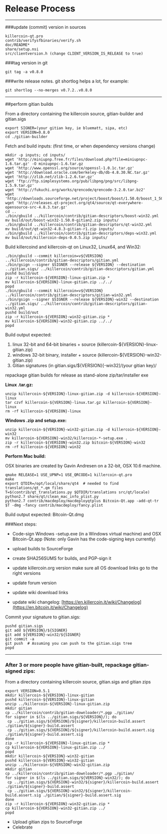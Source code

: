 Release Process
====================

* * *

###update (commit) version in sources


	killercoin-qt.pro
	contrib/verifysfbinaries/verify.sh
	doc/README*
	share/setup.nsi
	src/clientversion.h (change CLIENT_VERSION_IS_RELEASE to true)

###tag version in git

	git tag -a v0.8.0

###write release notes. git shortlog helps a lot, for example:

	git shortlog --no-merges v0.7.2..v0.8.0

* * *

##perform gitian builds

 From a directory containing the killercoin source, gitian-builder and gitian.sigs
  
	export SIGNER=(your gitian key, ie bluematt, sipa, etc)
	export VERSION=0.8.0
	cd ./gitian-builder

 Fetch and build inputs: (first time, or when dependency versions change)

	mkdir -p inputs; cd inputs/
	wget 'http://miniupnp.free.fr/files/download.php?file=miniupnpc-1.6.tar.gz' -O miniupnpc-1.6.tar.gz
	wget 'http://www.openssl.org/source/openssl-1.0.1c.tar.gz'
	wget 'http://download.oracle.com/berkeley-db/db-4.8.30.NC.tar.gz'
	wget 'http://zlib.net/zlib-1.2.6.tar.gz'
	wget 'ftp://ftp.simplesystems.org/pub/libpng/png/src/libpng-1.5.9.tar.gz'
	wget 'http://fukuchi.org/works/qrencode/qrencode-3.2.0.tar.bz2'
	wget 'http://downloads.sourceforge.net/project/boost/boost/1.50.0/boost_1_50_0.tar.bz2'
	wget 'http://releases.qt-project.org/qt4/source/qt-everywhere-opensource-src-4.8.3.tar.gz'
	cd ..
	./bin/gbuild ../killercoin/contrib/gitian-descriptors/boost-win32.yml
	mv build/out/boost-win32-1.50.0-gitian2.zip inputs/
	./bin/gbuild ../killercoin/contrib/gitian-descriptors/qt-win32.yml
	mv build/out/qt-win32-4.8.3-gitian-r1.zip inputs/
	./bin/gbuild ../killercoin/contrib/gitian-descriptors/deps-win32.yml
	mv build/out/killercoin-deps-0.0.5.zip inputs/

 Build killercoind and killercoin-qt on Linux32, Linux64, and Win32:
  
	./bin/gbuild --commit killercoin=v${VERSION} ../killercoin/contrib/gitian-descriptors/gitian.yml
	./bin/gsign --signer $SIGNER --release ${VERSION} --destination ../gitian.sigs/ ../killercoin/contrib/gitian-descriptors/gitian.yml
	pushd build/out
	zip -r killercoin-${VERSION}-linux-gitian.zip *
	mv killercoin-${VERSION}-linux-gitian.zip ../../
	popd
	./bin/gbuild --commit killercoin=v${VERSION} ../killercoin/contrib/gitian-descriptors/gitian-win32.yml
	./bin/gsign --signer $SIGNER --release ${VERSION}-win32 --destination ../gitian.sigs/ ../killercoin/contrib/gitian-descriptors/gitian-win32.yml
	pushd build/out
	zip -r killercoin-${VERSION}-win32-gitian.zip *
	mv killercoin-${VERSION}-win32-gitian.zip ../../
	popd

  Build output expected:

  1. linux 32-bit and 64-bit binaries + source (killercoin-${VERSION}-linux-gitian.zip)
  2. windows 32-bit binary, installer + source (killercoin-${VERSION}-win32-gitian.zip)
  3. Gitian signatures (in gitian.sigs/${VERSION}[-win32]/(your gitian key)/

repackage gitian builds for release as stand-alone zip/tar/installer exe

**Linux .tar.gz:**

	unzip killercoin-${VERSION}-linux-gitian.zip -d killercoin-${VERSION}-linux
	tar czvf killercoin-${VERSION}-linux.tar.gz killercoin-${VERSION}-linux
	rm -rf killercoin-${VERSION}-linux

**Windows .zip and setup.exe:**

	unzip killercoin-${VERSION}-win32-gitian.zip -d killercoin-${VERSION}-win32
	mv killercoin-${VERSION}-win32/killercoin-*-setup.exe .
	zip -r killercoin-${VERSION}-win32.zip bitcoin-${VERSION}-win32
	rm -rf killercoin-${VERSION}-win32

**Perform Mac build:**

  OSX binaries are created by Gavin Andresen on a 32-bit, OSX 10.6 machine.

	qmake RELEASE=1 USE_UPNP=1 USE_QRCODE=1 killercoin-qt.pro
	make
	export QTDIR=/opt/local/share/qt4  # needed to find translations/qt_*.qm files
	T=$(contrib/qt_translations.py $QTDIR/translations src/qt/locale)
	python2.7 share/qt/clean_mac_info_plist.py
	python2.7 contrib/macdeploy/macdeployqtplus Bitcoin-Qt.app -add-qt-tr $T -dmg -fancy contrib/macdeploy/fancy.plist

 Build output expected: Bitcoin-Qt.dmg

###Next steps:

* Code-sign Windows -setup.exe (in a Windows virtual machine) and
  OSX Bitcoin-Qt.app (Note: only Gavin has the code-signing keys currently)

* upload builds to SourceForge

* create SHA256SUMS for builds, and PGP-sign it

* update killercoin.org version
  make sure all OS download links go to the right versions

* update forum version

* update wiki download links

* update wiki changelog: [https://en.killercoin.it/wiki/Changelog](https://en.bitcoin.it/wiki/Changelog)

Commit your signature to gitian.sigs:

	pushd gitian.sigs
	git add ${VERSION}/${SIGNER}
	git add ${VERSION}-win32/${SIGNER}
	git commit -a
	git push  # Assuming you can push to the gitian.sigs tree
	popd

-------------------------------------------------------------------------

### After 3 or more people have gitian-built, repackage gitian-signed zips:

From a directory containing killercoin source, gitian.sigs and gitian zips

	export VERSION=0.5.1
	mkdir killercoin-${VERSION}-linux-gitian
	pushd killercoin-${VERSION}-linux-gitian
	unzip ../killercoin-${VERSION}-linux-gitian.zip
	mkdir gitian
	cp ../killercoin/contrib/gitian-downloader/*.pgp ./gitian/
	for signer in $(ls ../gitian.sigs/${VERSION}/); do
	 cp ../gitian.sigs/${VERSION}/${signer}/killercoin-build.assert ./gitian/${signer}-build.assert
	 cp ../gitian.sigs/${VERSION}/${signer}/killercoin-build.assert.sig ./gitian/${signer}-build.assert.sig
	done
	zip -r killercoin-${VERSION}-linux-gitian.zip *
	cp killercoin-${VERSION}-linux-gitian.zip ../
	popd
	mkdir killercoin-${VERSION}-win32-gitian
	pushd killercoin-${VERSION}-win32-gitian
	unzip ../killercoin-${VERSION}-win32-gitian.zip
	mkdir gitian
	cp ../killercoin/contrib/gitian-downloader/*.pgp ./gitian/
	for signer in $(ls ../gitian.sigs/${VERSION}-win32/); do
	 cp ../gitian.sigs/${VERSION}-win32/${signer}/killercoin-build.assert ./gitian/${signer}-build.assert
	 cp ../gitian.sigs/${VERSION}-win32/${signer}/killercoin-build.assert.sig ./gitian/${signer}-build.assert.sig
	done
	zip -r killercoin-${VERSION}-win32-gitian.zip *
	cp killercoin-${VERSION}-win32-gitian.zip ../
	popd

- Upload gitian zips to SourceForge
- Celebrate 
